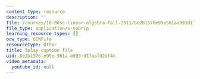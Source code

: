 ```yaml
---
content_type: resource
description: ''
file: /courses/18-06sc-linear-algebra-fall-2011/be2b1576e95e561aa993d17aafd2df4c_srxexLishgY.vtt
file_type: application/x-subrip
learning_resource_types: []
ocw_type: OCWFile
resourcetype: Other
title: 3play caption file
uid: be2b1576-e95e-561a-a993-d17aafd2df4c
video_metadata:
  youtube_id: null
---
```

